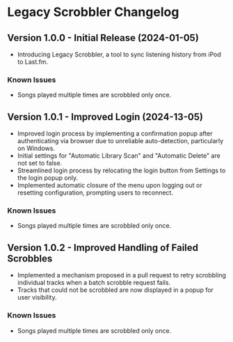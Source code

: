 # Legacy Scrobbler Changelog

## Version 1.0.0 - Initial Release (2024-01-05)

-  Introducing Legacy Scrobbler, a tool to sync listening history from iPod to Last.fm.

### Known Issues
- Songs played multiple times are scrobbled only once.

## Version 1.0.1 - Improved Login (2024-13-05)

- Improved login process by implementing a confirmation popup after authenticating via browser due to unreliable auto-detection, particularly on Windows.
- Initial settings for "Automatic Library Scan" and "Automatic Delete" are not set to false.
- Streamlined login process by relocating the login button from Settings to the login popup only.
- Implemented automatic closure of the menu upon logging out or resetting configuration, prompting users to reconnect.

### Known Issues
- Songs played multiple times are scrobbled only once.

## Version 1.0.2 - Improved Handling of Failed Scrobbles

- Implemented a mechanism proposed in a pull request to retry scrobbling individual tracks when a batch scrobble request fails.
- Tracks that could not be scrobbled are now displayed in a popup for user visibility.

### Known Issues
- Songs played multiple times are scrobbled only once.
